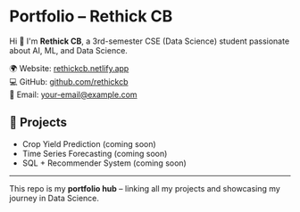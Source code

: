 # Portfolio – Rethick CB

Hi 👋 I'm **Rethick CB**, a 3rd-semester CSE (Data Science) student passionate about AI, ML, and Data Science.

🌍 Website: [rethickcb.netlify.app](https://rethickcb.netlify.app/)  
💻 GitHub: [github.com/rethickcb](https://github.com/cbrethick)  
📧 Email: your-email@example.com  

## 🚀 Projects
- Crop Yield Prediction (coming soon)
- Time Series Forecasting (coming soon)
- SQL + Recommender System (coming soon)

---

This repo is my **portfolio hub** – linking all my projects and showcasing my journey in Data Science.     
